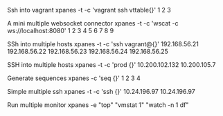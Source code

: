 Ssh into vagrant
    xpanes -t -c 'vagrant ssh vttable{}' 1 2 3

A mini multiple websocket connector
    xpanes -t -c 'wscat -c ws://localhost:8080' 1 2 3 4 5 6 7 8 9

SSh into multiple hosts
    xpanes  -t -c 'ssh vagrant@{}' 192.168.56.21 192.168.56.22 192.168.56.23 192.168.56.24 192.168.56.25

SSH into multiple hosts
    xpanes  -t -c 'prod {}' 10.200.102.132 10.200.105.7

Generate sequences
    xpanes -c 'seq {}' 1 2 3 4

Simple multiple ssh
     xpanes -t -c 'ssh {}' 10.24.196.97 10.24.196.97


Run multiple monitor
    xpanes  -e "top" "vmstat 1" "watch -n 1 df"
